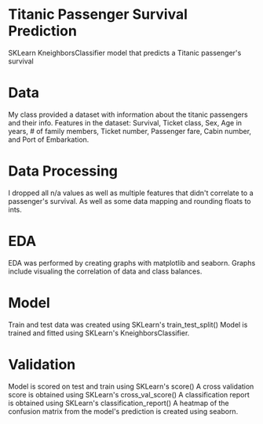 # Titanic Passenger Survival Prediction
SKLearn KneighborsClassifier model that predicts a Titanic passenger's survival

# Data
My class provided a dataset with information about the titanic passengers and their info.
Features in the dataset: Survival, Ticket class, Sex, Age in years, # of family members, Ticket number, Passenger fare, Cabin number, and Port of Embarkation.

# Data Processing
I dropped all n/a values as well as multiple features that didn't correlate to a passenger's survival.
As well as some data mapping and rounding floats to ints.

# EDA
EDA was performed by creating graphs with matplotlib and seaborn.
Graphs include visualing the correlation of data and class balances.

# Model
Train and test data was created using SKLearn's train_test_split()
Model is trained and fitted using SKLearn's KneighborsClassifier.

# Validation
Model is scored on test and train using SKLearn's score()
A cross validation score is obtained using SKLearn's cross_val_score()
A classification report is obtained using SKLearn's classification_report()
A heatmap of the confusion matrix from the model's prediction is created using seaborn.



